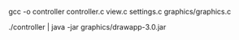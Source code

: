 
gcc -o controller controller.c view.c settings.c graphics/graphics.c

./controller | java -jar graphics/drawapp-3.0.jar
